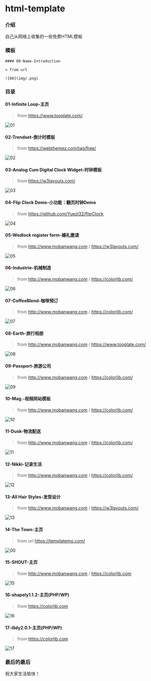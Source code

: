 # html-template

### 介绍
自己从网络上收集的一些免费HTML模板

### 模板

```
#### 00-Name-Introduction

> from url

![00](img/.png)
```

### 目录

#### 01-Infinite Loop-主页

> from https://www.tooplate.com/

![01](img/01.png)

#### 02-Trendset-倒计时模板

> from https://webthemez.com/tag/free/

![02](img/02.png)

#### 03-Analog Cum Digital Clock Widget-时钟模板

> from https://w3layouts.com/

![03](img/03.png)

#### 04-Flip Clock Demo-小功能：翻页时钟Demo

> from https://github.com/Yuezi32/flipClock

![04](img/04.png)

#### 05-Wedlock register form-婚礼邀请

> from http://www.mobanwang.com / https://w3layouts.com/

![05](img/05.png)

#### 06-Industrie-机械制造

> from http://www.mobanwang.com / https://colorlib.com/

![06](img/06.png)

#### 07-CoffeeBlend-咖啡预订

> from http://www.mobanwang.com / https://colorlib.com/

![07](img/07.png)

#### 08-Earth-旅行相册

> from http://www.mobanwang.com / https://www.tooplate.com/

![08](img/08.png)

#### 09-Passport-旅游公司

> from http://www.mobanwang.com / https://colorlib.com/

![09](img/09.png)

#### 10-Mag.-视频网站模板

> from http://www.mobanwang.com / https://colorlib.com/

![10](img/10.png)

#### 11-Dusk-物流配送

> from http://www.mobanwang.com / https://colorlib.com/

![11](img/11.png)

#### 12-Nikki-记录生活

> from http://www.mobanwang.com / https://colorlib.com/

![12](img/12.png)

#### 13-All Hair Styles-发型设计

> from http://www.mobanwang.com / https://w3layouts.com/

![13](img/13.png)

#### 14-The Town-主页

> from url https://templatemo.com/

![00](img/14.png)

#### 15-SHOUT-主页

> from http://www.mobanwang.com / https://colorlib.com

![15](img/15.png)

#### 16-shapely1.1.2-主页(PHP/WP)

>from https://colorlib.com

![16](img/16.png)

#### 17-illdy2.0.1-主页(PHP/WP)

>from https://colorlib.com

![17](img/17.png)

### 最后的最后

祝大家生活愉快！